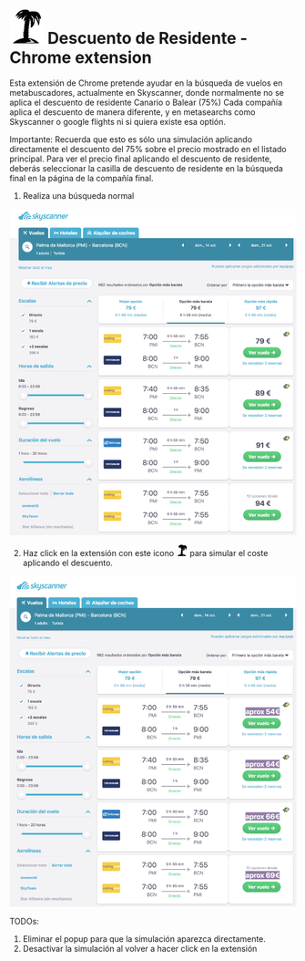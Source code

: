 # ![Simluation residente](images/palm128.png)  Descuento de Residente - Chrome extension

Esta extensión de Chrome pretende ayudar en la búsqueda de vuelos en metabuscadores, actualmente en Skyscanner, donde normalmente no se aplica el descuento de residente Canario o Balear (75%)
Cada compañía aplica el descuento de manera diferente, y en metasearchs como Skyscanner o google flights ni si quiera existe esa optión.

Importante: Recuerda que esto es sólo una simulación aplicando directamente el descuento del 75% sobre el precio mostrado en el listado principal. Para ver el precio final aplicando el descuento de residente, deberás seleccionar la casilla de descuento de residente en la búsqueda final en la página de la compañía final.

1. Realiza una búsqueda normal

![Busca un vuelvo entre Canarias/Baleares y Península](images/busqueda1.png) 

2. Haz click en la extensión con este icono ![Simluation residente](images/palm16.png) para simular el coste aplicando el descuento.

![Precio simulado](images/busqueda2.png) 

TODOs:

1. Eliminar el popup para que la simulación aparezca directamente.
2. Desactivar la simulación al volver a hacer click en la extensión


